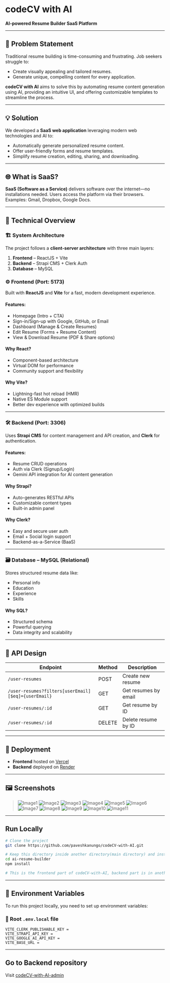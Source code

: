 # codeCV with AI

**AI-powered Resume Builder SaaS Platform**

---

## 🧠 Problem Statement

Traditional resume building is time-consuming and frustrating. Job seekers struggle to:
- Create visually appealing and tailored resumes.
- Generate unique, compelling content for every application.

**codeCV with AI** aims to solve this by automating resume content generation using AI, providing an intuitive UI, and offering customizable templates to streamline the process.

---

## 💡 Solution

We developed a **SaaS web application** leveraging modern web technologies and AI to:
- Automatically generate personalized resume content.
- Offer user-friendly forms and resume templates.
- Simplify resume creation, editing, sharing, and downloading.

---

## 🌐 What is SaaS?

**SaaS (Software as a Service)** delivers software over the internet—no installations needed. Users access the platform via their browsers. Examples: Gmail, Dropbox, Google Docs.

---

## 🧱 Technical Overview

### 🏗️ System Architecture

The project follows a **client-server architecture** with three main layers:

1. **Frontend** – ReactJS + Vite
2. **Backend** – Strapi CMS + Clerk Auth
3. **Database** – MySQL

### ⚙️ Frontend (Port: 5173)

Built with **ReactJS** and **Vite** for a fast, modern development experience.

#### Features:
- Homepage (Intro + CTA)
- Sign-in/Sign-up with Google, GitHub, or Email
- Dashboard (Manage & Create Resumes)
- Edit Resume (Forms + Resume Content)
- View & Download Resume (PDF & Share options)

#### Why React?
- Component-based architecture
- Virtual DOM for performance
- Community support and flexibility

#### Why Vite?
- Lightning-fast hot reload (HMR)
- Native ES Module support
- Better dev experience with optimized builds

---

### 🛠️ Backend (Port: 3306)

Uses **Strapi CMS** for content management and API creation, and **Clerk** for authentication.

#### Features:
- Resume CRUD operations
- Auth via Clerk (Signup/Login)
- Gemini API integration for AI content generation

#### Why Strapi?
- Auto-generates RESTful APIs
- Customizable content types
- Built-in admin panel

#### Why Clerk?
- Easy and secure user auth
- Email + Social login support
- Backend-as-a-Service (BaaS)

---

### 🗃️ Database – MySQL (Relational)

Stores structured resume data like:
- Personal info
- Education
- Experience
- Skills

#### Why SQL?
- Structured schema
- Powerful querying
- Data integrity and scalability

---

## 🔗 API Design

| Endpoint | Method | Description |
|----------|--------|-------------|
| `/user-resumes` | POST | Create new resume |
| `/user-resumes?filters[userEmail][$eq]={userEmail}` | GET | Get resumes by email |
| `/user-resumes/:id` | GET | Get resume by ID |
| `/user-resumes/:id` | DELETE | Delete resume by ID |

---

## 🚀 Deployment

- **Frontend** hosted on [Vercel](https://vercel.com/)
- **Backend** deployed on [Render](https://render.com/)

---

## 🖼️ Screenshots

> ![Image1](./assets/SS1.png)
> ![Image2](./assets/SS2.png)
> ![Image3](./assets/SS3.png)
> ![Image4](./assets/SS4.png)
> ![Image5](./assets/SS5.png)
> ![Image6](./assets/SS6.png)
> ![Image7](./assets/SS7.png)
> ![Image8](./assets/SS8.png)
> ![Image9](./assets/SS9.png)
> ![Image10](./assets/SS10.png)
> ![Image11](./assets/SS11.png) 

---

## Run Locally
```bash
# Clone the project
git clone https://github.com/paveshkanungo/codeCV-with-AI.git

# Keep this directory inside another directory(main directory) and install frontend dependencies and name the directory as "ai-resume-builder"
cd ai-resume-builder
npm install

# This is the frontend part of codeCV-with-AI, backend part is in another repository

```

---

## 🔐 Environment Variables

To run this project locally, you need to set up environment variables:

### 📁 Root `.env.local` file

```env.local
VITE_CLERK_PUBLISHABLE_KEY =
VITE_STRAPI_API_KEY = 
VITE_GOOGLE_AI_API_KEY =
VITE_BASE_URL =
```

---

## Go to Backend repository
Visit [codeCV-with-AI-admin](https://github.com/paveshkanungo/codeCV-with-AI-admin#)